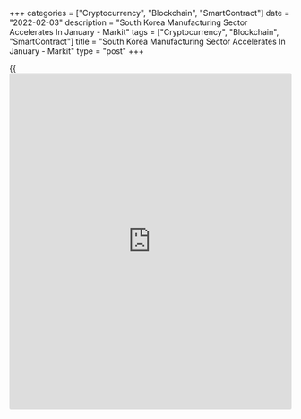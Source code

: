 +++
categories = ["Cryptocurrency", "Blockchain", "SmartContract"]
date = "2022-02-03"
description = "South Korea Manufacturing Sector Accelerates In January - Markit"
tags = ["Cryptocurrency", "Blockchain", "SmartContract"]
title = "South Korea Manufacturing Sector Accelerates In January - Markit"
type = "post"
+++

{{<iframe id="large-banner" src="https://www.bounty.group/#slide=17.0" width="100%" height="600" scrolling="no" style="border: 0px solid rgb(216, 221, 230); border-radius: 3px;">}}

The manufacturing sector in South Korea continued to expand in January,
and at a faster pace, the latest survey from Markit Economics showed on
Thursday with a manufacturing PMI score of 52.8.

That's up from 51.9 in December and it moves further above the boom-or-
bust line of 50 that separates expansion and contraction.

South Korean manufacturers signaled an expansion in new [business][1]
for the sixteenth successive month in January. The rate of growth
quickened from December and was the fastest recorded since last July.

Panel members often commented that new business inflows were boosted by
improved client confidence in domestic and international [markets][2].
As such, foreign demand for South Korean manufactured goods reversed the
decline seen in December to rise fractionally at the start of 2022, led
by stronger demand in key markets including the US, Europe and China.

For comments and feedback [contact](https://www.playgroundfx.com/contact/): editorial@rtt[news](https://www.letsplayfx.com/blog/forex-news-website/).com

[Economic News][3]

 **What parts of the world are seeing the best (and worst) economic
performances lately? Click[here][4] to check out our [Econ Scorecard][4]
and find out! See up-to-the-moment [ranking](https://www.playgroundfx.com/blog/crypto-exchange-ranking/)s for the best and worst
performers in [GDP][5], [unemployment rate][6], [inflation][7] and much
more.**

   1. www.rtt[news](https://www.letsplayfx.com/blog/forex-news-website/).com/Content/Business.aspx
   2. www.rtt[news](https://www.letsplayfx.com/blog/forex-news-website/).com/Content/Markets.aspx
   3. www.rtt[news](https://www.letsplayfx.com/blog/forex-news-website/).com/Content/EconomicNews.aspx
   4. www.rtt[news](https://www.letsplayfx.com/blog/forex-news-website/).com/economic-scorecard/world-rank/PPI/highest-performance.aspx
   5. www.rtt[news](https://www.letsplayfx.com/blog/forex-news-website/).com/economic-scorecard/world-rank/GDP/highest-performance.aspx
   6. www.rtt[news](https://www.letsplayfx.com/blog/forex-news-website/).com/economic-scorecard/world-rank/unemployment-rate/lowest-performance.aspx
   7. www.rtt[news](https://www.letsplayfx.com/blog/forex-news-website/).com/economic-scorecard/world-rank/CPI/highest-performance.aspx
